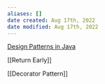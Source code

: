 ```yaml
---
aliases: []
date created: Aug 17th, 2022
date modified: Aug 17th, 2022
---
```

[Design Patterns in Java](https://www.tutorialspoint.com/design_pattern/index.htm)

[[Return Early]]

[[Decorator Pattern]]
